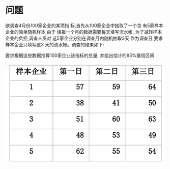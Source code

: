 # 问题

欲调查4月份100家企业的某项指
标,首先从100家企业中抽取了一个含
有5家样本企业的简单随机样本,由于
填报一个月的数据需要每天填写流水帐,
为了减轻样本企业的负担,调查人员对
这5家企业分别在调查月内随机抽取3天
作为调查日,要求样本企业只填写这3
天的流水帐。调查的结果如下:

要求根据这些数据推算100家企业该指标的总量,
并给出估计的95%置信区间

![](data.png)

